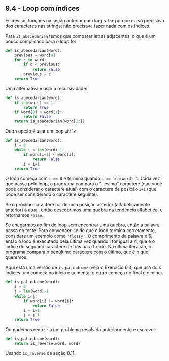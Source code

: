 ## 9.4 - Loop com índices

Escrevi as funções na seção anterior com loops `for` porque eu só precisava dos caracteres nas strings; não precisava fazer nada com os índices.

Para `is_abecedarian` temos que comparar letras adjacentes, o que é um pouco complicado para o loop for:

```python
def is_abecedarian(word):
    previous = word[0]
    for c in word:
        if c < previous:
            return False
        previous = c
    return True
```

Uma alternativa é usar a recursividade:

```python
def is_abecedarian(word):
    if len(word) <= 1:
        return True
    if word[0] > word[1]:
        return False
    return is_abecedarian(word[1:])
```

Outra opção é usar um loop `while`:

```python
def is_abecedarian(word):
    i = 0
    while i < len(word)-1:
        if word[i+1] < word[i]:
            return False
        i = i+1
    return True
```

O loop começa com `i == 0` e termina quando `i == len(word)-1`. Cada vez que passa pelo loop, o programa compara o “i-ésimo” caractere (que você pode considerar o caractere atual) com o caractere de posição `i+1` (que pode ser considerado o caractere seguinte).

Se o próximo caractere for de uma posição anterior (alfabeticamente anterior) à atual, então descobrimos uma quebra na tendência alfabética, e retornamos `False`.

Se chegarmos ao fim do loop sem encontrar uma quebra, então a palavra passa no teste. Para convencer-se de que o loop termina corretamente, considere um exemplo como `'flossy'`. O comprimento da palavra é 6, então o loop é executado pela última vez quando i for igual a 4, que é o índice do segundo caractere de trás para frente. Na última iteração, o programa compara o penúltimo caractere com o último, que é o que queremos.

Aqui está uma versão de `is_palindrome` (veja o Exercício 6.3) que usa dois índices: um começa no início e aumenta; o outro começa no final e diminui.

```python
def is_palindrome(word):
    i = 0
    j = len(word)-1
    while i<j:
        if word[i] != word[j]:
            return False
        i = i+1
        j = j-1
    return True
```

Ou podemos reduzir a um problema resolvido anteriormente e escrever:


```python
def is_palindrome(word):
    return is_reverse(word, word)
```

Usando `is_reverse` da seção 8.11.
